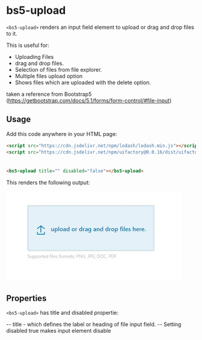 # bs5-upload

<!-- TODO: Chandana to write the bs5-upload docs using the same structure -->

`<bs5-upload>` renders an input field element to upload or drag and drop files to it.

This is useful for:

- Uploading Files
- drag and drop files.
- Selection of files from file explorer.
- Multiple files upload option
- Shows files which are uploaded with the delete option.

taken a reference from Bootstrap5 (https://getbootstrap.com/docs/5.1/forms/form-control/#file-input)

## Usage

Add this code anywhere in your HTML page:

```html
<script src="https://cdn.jsdelivr.net/npm/lodash/lodash.min.js"></script>
<script src="https://cdn.jsdelivr.net/npm/uifactory@0.0.16/dist/uifactory.min.js" import="@bs5-upload"></script>


<bs5-upload title="" disabled="false"></bs5-upload>
```

This renders the following output:

![bs5-upload example output](bs5-upload.jpg)

## Properties

`<bs5-upload>` has title and disabled propertie:

-- title - which defines the label or heading of file input field.
-- Setting disabled true makes input element disable 
